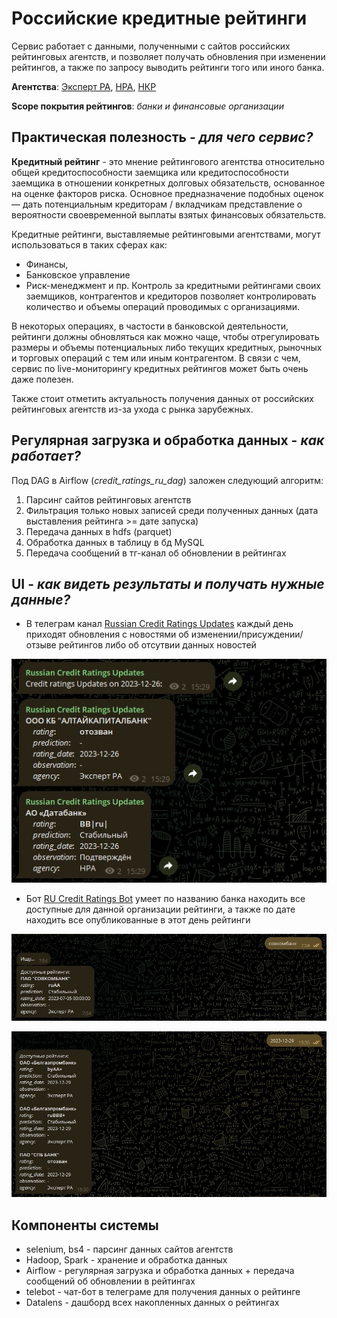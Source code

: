# Российские кредитные рейтинги
Сервис работает с данными, полученными с сайтов российских рейтинговых агентств, и позволяет получать обновления при изменении рейтингов, а также по запросу выводить рейтинги того или иного банка.

**Агентства**: [Эксперт РА](https://raexpert.ru/), [НРА](https://www.ra-national.ru/), [НКР](https://ratings.ru/)

**Scope покрытия рейтингов**: *банки и финансовые организации*

## Практическая полезность - *для чего сервис?*
**Кредитный рейтинг** - это мнение рейтингового агентства относительно общей кредитоспособности заемщика или кредитоспособности заемщика в отношении конкретных долговых обязательств, основанное на оценке факторов риска.
Основное предназначение подобных оценок — дать потенциальным кредиторам / вкладчикам представление о вероятности своевременной выплаты взятых финансовых обязательств.

Кредитные рейтинги, выставляемые рейтинговыми агентствами, могут использоваться в таких сферах как:
* Финансы, 
* Банковское управление 
* Риск-менеджмент и пр.
Контроль за кредитными рейтингами своих заемщиков, контрагентов и кредиторов позволяет контролировать количество и объемы операций проводимых с организациями.

В некоторых операциях, в частости в банковской деятельности, рейтинги должны обновляться как можно чаще, чтобы отрегулировать размеры и объемы потенциальных либо текущих кредитных, рыночных и торговых операций с тем или иным контрагентом. В связи с чем, сервис по live-мониторингу кредитных рейтингов может быть очень даже полезен.

Также стоит отметить актуальность получения данных от российских рейтинговых агентств из-за ухода с рынка зарубежных.

## Регулярная загрузка и обработка данных - *как работает?*
Под DAG в Airflow (*credit_ratings_ru_dag*) заложен следующий алгоритм:
1. Парсинг сайтов рейтинговых агентств
2. Фильтрация только новых записей среди полученных данных (дата выставления рейтинга >= дате запуска)
3. Передача данных в hdfs (parquet)
4. Обработка данных в таблицу в бд MySQL
5. Передача сообщений в тг-канал об обновлении в рейтингах

## UI - *как видеть результаты и получать нужные данные?*
* В телеграм канал [Russian Credit Ratings Updates](https://t.me/ru_credit_ratings_channel) каждый день приходят обновления с новостями об изменении/присуждении/отзыве рейтингов либо об отсутвии данных новостей

![tg_updates](pics/tg_updates.jpg)

* Бот [RU Credit Ratings Bot](https://t.me/ru_credit_ratings_bot) умеет по названию банка находить все доступные для данной организации рейтинги, а также по дате находить все опубликованные в этот день рейтинги

![tg_bot](pics/tg_bot.jpg)

![tg_bot_date](pics/tg_bot_date.jpg)

## Компоненты системы
* selenium, bs4 - парсинг данных сайтов агентств
* Hadoop, Spark - хранение и обработка данных
* Airflow - регулярная загрузка и обработка данных + передача сообщений об обновлении в рейтингах
* telebot - чат-бот в телеграме для получения данных о рейтинге
* Datalens - дашборд всех накопленных данных о рейтингах
